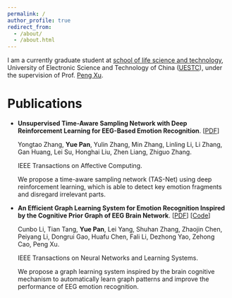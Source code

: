 ```yaml
---
permalink: /
author_profile: true
redirect_from: 
  - /about/
  - /about.html
---
```


I am a currently graduate student at [school of life science and technology](https://www.life.uestc.edu.cn/), University of Electronic Science and Technology of China ([UESTC](https://www.uestc.edu.cn/)), under the supervision of Prof. [Peng Xu](https://www.life.uestc.edu.cn/sznr2.jsp?urltype=news.NewsContentUrl&wbtreeid=1221&wbnewsid=3559).

# **Publications**
- **Unsupervised Time-Aware Sampling Network with Deep Reinforcement Learning for EEG-Based Emotion Recognition**. [[PDF](https://ieeexplore.ieee.org/stamp/stamp.jsp?tp=&arnumber=10264207)]

  Yongtao Zhang, **Yue Pan**, Yulin Zhang, Min Zhang, Linling Li, Li Zhang, Gan Huang, Lei Su, Honghai Liu, Zhen Liang, Zhiguo Zhang.

  IEEE Transactions on Affective Computing. 

  We propose a time-aware sampling network (TAS-Net) using deep reinforcement learning, which is able to detect key emotion fragments and disregard irrelevant parts. 
- **An Efficient Graph Learning System for Emotion Recognition Inspired by the Cognitive Prior Graph of EEG Brain Network**. [[PDF](https://ieeexplore.ieee.org/stamp/stamp.jsp?tp=&arnumber=10549833)] [[Code](https://github.com/UESTC-BAC/BF-GCN)]

  Cunbo Li, Tian Tang, **Yue Pan**, Lei Yang, Shuhan Zhang, Zhaojin Chen, Peiyang Li, Dongrui Gao, Huafu Chen, Fali Li, Dezhong Yao, Zehong Cao, Peng Xu.
  
  IEEE Transactions on Neural Networks and Learning Systems. 

  We propose a graph learning system inspired by the brain cognitive mechanism to automatically learn graph patterns and improve the performance of EEG emotion recognition.
